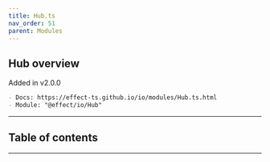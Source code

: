 ```yaml
---
title: Hub.ts
nav_order: 51
parent: Modules
---
```


## Hub overview

Added in v2.0.0

```md
- Docs: https://effect-ts.github.io/io/modules/Hub.ts.html
- Module: "@effect/io/Hub"
```

---

<h2 class="text-delta">Table of contents</h2>

---

